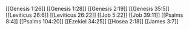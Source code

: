 [[Genesis 1:26]]
[[Genesis 1:28]]
[[Genesis 2:19]]
[[Genesis 35:5]]
[[Leviticus 26:6]]
[[Leviticus 26:22]]
[[Job 5:22]]
[[Job 39:11]]
[[Psalms 8:4]]
[[Psalms 104:20]]
[[Ezekiel 34:25]]
[[Hosea 2:18]]
[[James 3:7]]
